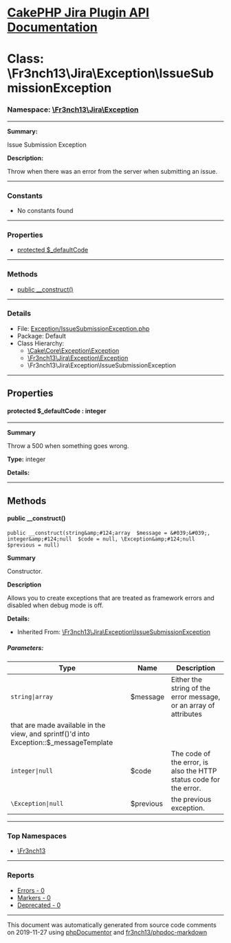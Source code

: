 # [CakePHP Jira Plugin API Documentation](../home.md)

# Class: \Fr3nch13\Jira\Exception\IssueSubmissionException
### Namespace: [\Fr3nch13\Jira\Exception](../namespaces/Fr3nch13.Jira.Exception.md)
---
**Summary:**

Issue Submission Exception

**Description:**

Throw when there was an error from the server when submitting an issue.

---
### Constants
* No constants found
---
### Properties
* [protected $_defaultCode](../classes/Fr3nch13.Jira.Exception.IssueSubmissionException.md#property__defaultCode)
---
### Methods
* [public __construct()](../classes/Fr3nch13.Jira.Exception.IssueSubmissionException.md#method___construct)
---
### Details
* File: [Exception/IssueSubmissionException.php](../files/Exception.IssueSubmissionException.md)
* Package: Default
* Class Hierarchy:  
  * [\Cake\Core\Exception\Exception]()
  * [\Fr3nch13\Jira\Exception\Exception](../classes/Fr3nch13.Jira.Exception.Exception.md)
  * \Fr3nch13\Jira\Exception\IssueSubmissionException
---
## Properties
<a name="property__defaultCode"></a>
#### protected $_defaultCode : integer
---
**Summary**

Throw a 500 when something goes wrong.

**Type:** integer

**Details:**



---
## Methods
<a name="method___construct" class="anchor"></a>
#### public __construct() 

```
public __construct(string&amp;#124;array  $message = &#039;&#039;, integer&amp;#124;null  $code = null, \Exception&amp;#124;null  $previous = null) 
```

**Summary**

Constructor.

**Description**

Allows you to create exceptions that are treated as framework errors and disabled
when debug mode is off.

**Details:**
* Inherited From: [\Fr3nch13\Jira\Exception\IssueSubmissionException](../classes/Fr3nch13.Jira.Exception.IssueSubmissionException.md)
##### Parameters:
| Type | Name | Description |
| ---- | ---- | ----------- |
| <code>string&#124;array</code> | $message  | Either the string of the error message, or an array of attributes
  that are made available in the view, and sprintf()'d into Exception::$_messageTemplate |
| <code>integer&#124;null</code> | $code  | The code of the error, is also the HTTP status code for the error. |
| <code>\Exception&#124;null</code> | $previous  | the previous exception. |





---

### Top Namespaces

* [\Fr3nch13](../namespaces/Fr3nch13.html.md)

---

### Reports
* [Errors - 0](../reports/errors.md)
* [Markers - 0](../reports/markers.md)
* [Deprecated - 0](../reports/deprecated.md)

---

This document was automatically generated from source code comments on 2019-11-27 using [phpDocumentor](http://www.phpdoc.org/) and [fr3nch13/phpdoc-markdown](https://github.com/fr3nch13/phpdoc-markdown)
